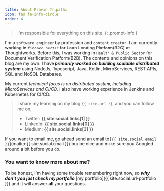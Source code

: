 ```yaml
---
title: About Pravin Tripathi
icon: fas fa-info-circle
order: 4
---
```


> I'm responsible for everything on this site.
{: .prompt-info }

I'm a `software engineer` by profession and `content creator`. I am currently working in `finance sector` for Loan Lending Platform(B2C) at Thoughtworks. Before this, I was working in `Health & Public Sector` for Document Verification Platform(B2B). The contents and opinions on this blog are my own. I have **_primarily worked on building scalable distributed system_** using NodeJs, Typescript, Java, Kotlin, MicroServices, REST APIs, SQL and NoSQL Databases.

My current _technical focus is on distributed system, including MicroServices and CI/CD_. I also have working experience in Jenkins and Kubernetes for CI/CD.

> I share my learning on my blog `{{ site.url }}`, and you can follow me on,
> - Twitter: **{{ site.social.links[1] }}**
> - LinkedIn: **{{ site.social.links[0] }}**
> - Medium: **{{ site.social.links[3] }}**

If you want to email me, go ahead send an email to [`{{ site.social.email }}`](mailto:{{ site.social.email }}) but be nice and make sure you Googled around a bit before you do. 

### You want to know more about me?

To be honest, I'm having some trouble remembering right now, so **_why don't you just check my portfolio_** [my portfolio]({{ site.social.url-portfolio }}) and it will answer **all** your questions.
